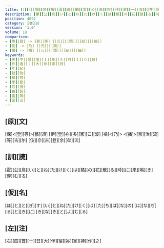 ```yaml
---
title: [（][（][獨][居][幄][裏][遥][聞][霍][公][鳥][喧][作][歌][一][首][[并][短][歌]][）][反][歌][）]
description: [霍][公][鳥][い][と][ね][た][け][く][は][橘][の][花][散][る][時][に][来][鳴][き][響][む][る]
position: 4092
category: [巻]18
version: '1.0'
volume: 18
comparison:
- [等][登] -> [登][等] [[元]][[類]][[紀]][[細]]
- [能] -> [乃] [[元]][[類]]
- [幡] -> [播] [[元]][[類]][[紀]][[細]]
keywords:
- [天][平][感][宝][１][年][５][月][１][０][日]
- [作][者][：][大][伴][家][持]
- [年][紀]
- [動][物]
- [植][物]
- [季][節]
- [怨][恨]
- [独][詠]
- [高][岡]
- [富][山]
---
```


## [原][文]

[保]<[登][等]>[藝][須] [伊][登][祢][多][家][口][波] [橘]<[乃]> <[播]>[奈][治][流][等][吉][尓] [伎][奈][吉][登][余][牟][流]

## [訓][読]

[霍][公][鳥][い][と][ね][た][け][く][は][橘][の][花][散][る][時][に][来][鳴][き][響][む][る]

## [仮][名]

[ほ][と][と][ぎ][す] [い][と][ね][た][け][く][は] [た][ち][ば][な][の] [は][な][ぢ][る][と][き][に] [き][な][き][と][よ][む][る]

## [左][注]

[右][四][首][十][日][大][伴][宿][祢][家][持][作][之]
